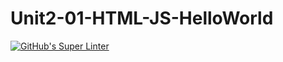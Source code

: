 # Unit2-01-HTML-JS-HelloWorld
[![GitHub's Super Linter](https://github.com/CarolynWP/Unit2-01-HTML-JS-HelloWorld/workflows/GitHub's%20Super%20Linter/badge.svg)](https://github.com/CarolynWP/Unit2-01-HTML-JS-HelloWorld/actions)
